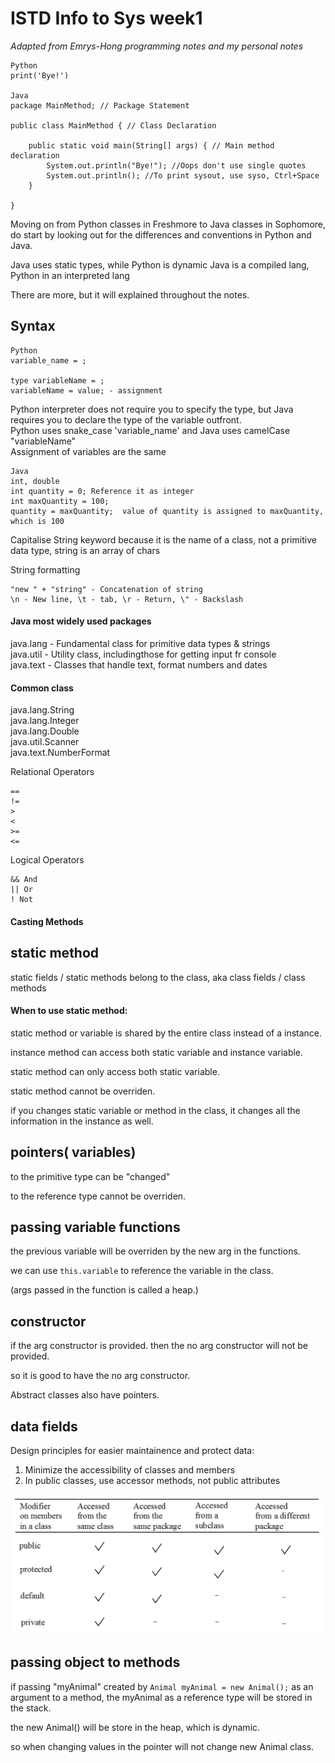 # ISTD Info to Sys week1
*Adapted from Emrys-Hong programming notes and my personal notes*

```
Python
print('Bye!')

Java
package MainMethod; // Package Statement

public class MainMethod { // Class Declaration
	
	public static void main(String[] args) { // Main method declaration
		System.out.println("Bye!"); //Oops don't use single quotes
		System.out.println(); //To print sysout, use syso, Ctrl+Space
	}

}
```

Moving on from Python classes in Freshmore to Java classes in Sophomore, do start by looking out for the differences and conventions
in Python and Java.

Java uses static types, while Python is dynamic
Java is a compiled lang, Python in an interpreted lang

There are more, but it will explained throughout the notes.

## Syntax
```
Python
variable_name = ;

type variableName = ;
variableName = value; - assignment
```

Python interpreter does not require you to specify the type, but Java requires you to declare the type of the variable outfront.<br>
Python uses snake_case 'variable_name' and Java uses camelCase "variableName"<br>
Assignment of variables are the same

```
Java
int, double
int quantity = 0; Reference it as integer
int maxQuantity = 100;
quantity = maxQuantity;  value of quantity is assigned to maxQuantity, which is 100
```

Capitalise String keyword because it is the name of a class, not a primitive data type, string is an array of chars

String formatting
```
"new " + "string" - Concatenation of string
\n - New line, \t - tab, \r - Return, \" - Backslash
```

#### Java most widely used packages<br>
java.lang - Fundamental class for primitive data types & strings<br>
java.util - Utility class, includingthose for getting input fr console<br>
java.text - Classes that handle text, format numbers and dates<br>

#### Common class<br>
java.lang.String<br>
java.lang.Integer<br>
java.lang.Double<br>
java.util.Scanner<br>
java.text.NumberFormat<br>

Relational Operators
```
==
!=
>
<
>=
<=
```
Logical Operators
```
&& And
|| Or
! Not
```


#### Casting Methods


## static method
static fields / static methods belong to the class, aka class fields / class methods

#### When to use static method:

static method or variable is shared by the entire class instead of a instance.

instance method can access both static variable and instance variable.

static method can only access both static variable.

static method cannot be overriden.

if you changes static variable or method in the class, it changes all the information in the instance as well.

## pointers( variables)
to the primitive type can be "changed"

to the reference type cannot be overriden.

## passing variable functions
the previous variable will be overriden by the new arg in the functions.

we can use ```this.variable``` to reference the variable in the class.

(args passed in the function is called a heap.)

## constructor
if the arg constructor is provided. then the no arg constructor will not be provided.

so it is good to have the no arg constructor.

Abstract classes also have pointers.


## data fields
Design principles for easier maintainence and protect data:
1. Minimize the accessibility of classes and members
2. In public classes, use accessor methods, not public attributes

![visibility modifiers](https://github.com/Emrys-Hong/programming_notes/blob/master/java/Info_to_Sys_notes/VisibilityModifiers.png)

## passing object to methods
if passing "myAnimal" created by ```Animal myAnimal = new Animal();``` as an argument to a method, the myAnimal as a reference type will be stored in the stack.

the new Animal() will be store in the heap, which is dynamic.

so when changing values in the pointer will not change new Animal class.